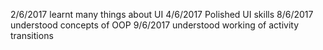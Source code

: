 2/6/2017
learnt many things about UI
4/6/2017
Polished UI skills
8/6/2017
understood concepts of OOP
9/6/2017
understood working of activity transitions